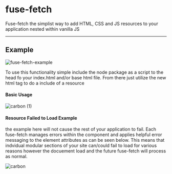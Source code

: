 # fuse-fetch

Fuse-fetch the simplist way to add HTML, CSS and JS resources to your application nested within vanilla JS

---

## Example
![fuse-fetch-example](https://user-images.githubusercontent.com/23381860/200876415-84def23f-9442-4146-8b02-46be15763489.png)


To use this functionality simple include the node package as a script to the head fo your index.html and/or base html file. From there just utilize the new html tag <fuse-fetch> to do a include of a resource 

#### Basic Usage
![carbon (1)](https://user-images.githubusercontent.com/23381860/200889827-db6c734a-17ae-4bbc-9ba9-15e591d0b8c9.png)

#### Resource Failed to Load Example 
the example here will not cause the rest of your application to fail. Each fuse-fetch manages errors within the component and applies helpful error messaging to the element attributes as can be seen below. This means that indvidual modular sections of your site can/could fail to load for various reasons however the docuement load and the future fuse-fetch will process as normal.

![carbon](https://user-images.githubusercontent.com/23381860/200889776-3d65a85f-0c8b-4721-bd64-3231ce067629.png)
